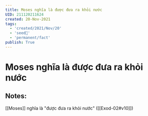 ```yaml
---
title: Moses nghĩa là được đưa ra khỏi nước
UID: 211120211624
created: 20-Nov-2021
tags:
  - 'created/2021/Nov/20'
  - 'seed🥜'
  - 'permanent/fact'
publish: True
---
```

# Moses nghĩa là được đưa ra khỏi nước

## Notes:
[[Moses]] nghĩa là "được đưa ra khỏi nước" ([[Exod-02#v10]])

